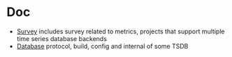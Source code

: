 # Doc

- [Survey](survey) includes survey related to metrics, projects that support multiple time series database backends
- [Database](database) protocol, build, config and internal of some TSDB